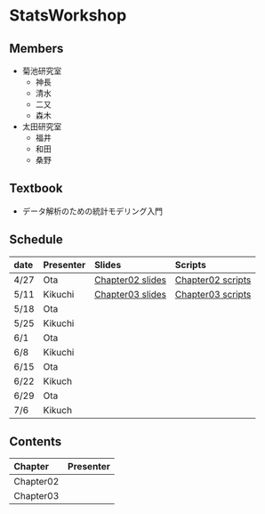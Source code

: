 # StatsWorkshop

## Members

- 菊池研究室
  + 神長
  + 清水
  + 二又
  + 森木
- 太田研究室
  + 福井
  + 和田
  + 桑野

## Textbook

- データ解析のための統計モデリング入門

## Schedule

| date | Presenter | Slides               |Scripts                |
|:-----|:----------|:---------------------|:----------------------|
|4/27  |Ota        | [Chapter02 slides][] | [Chapter02 scripts][] |
|5/11  |Kikuchi    | [Chapter03 slides][] | [Chapter03 scripts][] |
|5/18  |Ota        |                      |                       |
|5/25  |Kikuchi    |                      |                       |
|6/1   |Ota        |                      |                       |
|6/8   |Kikuchi    |                      |                       |
|6/15  |Ota        |                      |                       |
|6/22  |Kikuch     |                      |                       |
|6/29  |Ota        |                      |                       |
|7/6   |Kikuch     |                      |                       |


## Contents
| Chapter | Presenter |
|:--------|-----------|
|Chapter02|           |
|Chapter03|           |

[Chapter02 slides]: https://github.com/kikuchiken-waseda/StatsWorkshop/tree/master/Chapter02/slides
[Chapter02 scripts]: https://github.com/kikuchiken-waseda/StatsWorkshop/tree/master/Chapter02/scripts
[Chapter03 slides]: https://github.com/kikuchiken-waseda/StatsWorkshop/tree/master/Chapter03/slides
[Chapter03 scripts]: https://github.com/kikuchiken-waseda/StatsWorkshop/tree/master/Chapter03/scripts
